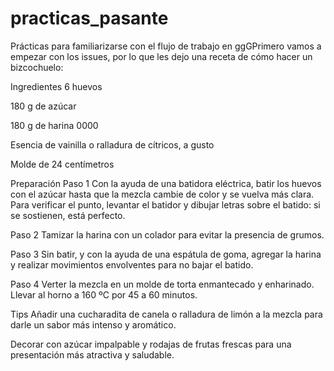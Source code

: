 # practicas_pasante
Prácticas para familiarizarse con el flujo de trabajo en ggGPrimero vamos a empezar con los issues, por lo que les dejo una receta de cómo hacer un bizcochuelo:

Ingredientes
6 huevos

180 g de azúcar

180 g de harina 0000

Esencia de vainilla o ralladura de cítricos, a gusto

Molde de 24 centímetros

Preparación
Paso 1
Con la ayuda de una batidora eléctrica, batir los huevos con el azúcar hasta que la mezcla cambie de color y se vuelva más clara. Para verificar el punto, levantar el batidor y dibujar letras sobre el batido: si se sostienen, está perfecto.

Paso 2
Tamizar la harina con un colador para evitar la presencia de grumos.

Paso 3
Sin batir, y con la ayuda de una espátula de goma, agregar la harina y realizar movimientos envolventes para no bajar el batido.

Paso 4
Verter la mezcla en un molde de torta enmantecado y enharinado. Llevar al horno a 160 ºC por 45 a 60 minutos.

Tips
Añadir una cucharadita de canela o ralladura de limón a la mezcla para darle un sabor más intenso y aromático.

Decorar con azúcar impalpable y rodajas de frutas frescas para una presentación más atractiva y saludable.

